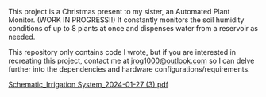 This project is a Christmas present to my sister, an Automated Plant Monitor. (WORK IN PROGRESS!!)
It constantly monitors the soil humidity conditions of up to 8 plants at once and dispenses water from a reservoir as needed. 

This repository only contains code I wrote, but if you are interested in recreating this project, contact me at jrog1000@outlook.com so I can delve further into the dependencies and hardware configurations/requirements. 

[Schematic_Irrigation System_2024-01-27 (3).pdf](https://github.com/jrogan5/Plant-Monitor/files/14073251/Schematic_Irrigation.System_2024-01-27.3.pdf)
